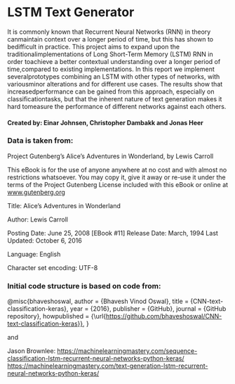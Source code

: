 
# LSTM Text Generator

It is commonly known that Recurrent Neural Networks (RNN) in theory canmaintain context over a longer period of time, but this has shown to bedifficult in practice.  This project aims to expand upon the traditionalimplementations of Long Short-Term Memory (LSTM) RNN in order toachieve a better contextual understanding over a longer period of time,compared to existing implementations.  In this report we implement severalprototypes combining an LSTM with other types of networks, with variousminor alterations and for different use cases.  The results show that increasedperformance can be gained from this approach, especially on classificationtasks, but that the inherent nature of text generation makes it hard tomeasure the performance of different networks against each others.

#### Created by: Einar Johnsen, Christopher Dambakk and Jonas Heer

### Data is taken from: 

Project Gutenberg’s Alice’s Adventures in Wonderland, by Lewis Carroll

This eBook is for the use of anyone anywhere at no cost and with
almost no restrictions whatsoever.  You may copy it, give it away or
re-use it under the terms of the Project Gutenberg License included
with this eBook or online at www.gutenberg.org


Title: Alice’s Adventures in Wonderland

Author: Lewis Carroll

Posting Date: June 25, 2008 [EBook #11]
Release Date: March, 1994
Last Updated: October 6, 2016

Language: English

Character set encoding: UTF-8

### Initial code structure is based on code from: 

@misc{bhaveshoswal,
  author = {Bhavesh Vinod Oswal},
  title = {CNN-text-classification-keras},
  year = {2016},
  publisher = {GitHub},
  journal = {GitHub repository},
  howpublished = {\url{https://github.com/bhaveshoswal/CNN-text-classification-keras}},
}

and

Jason Brownlee:
https://machinelearningmastery.com/sequence-classification-lstm-recurrent-neural-networks-python-keras/
https://machinelearningmastery.com/text-generation-lstm-recurrent-neural-networks-python-keras/


